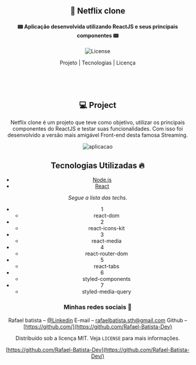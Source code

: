 <center>
<h2 align="center"> 
	🎥 Netflix clone
</h2>
<h4 align="center"> 
	📟 Aplicação desenvolvida utilizando ReactJS e seus principais componentes 📟
</h4>

<p align="center">
	  
  
  <img alt="License" src="https://img.shields.io/badge/license-MIT-brightgreen"> 
<p>

<p align="center">
  Projeto |
  Tecnologias |
  Licença
</p>
<p>&nbsp;&nbsp;</p>

<p>&nbsp;&nbsp;</p>

## 💻 Project

Netflix clone é um projeto que teve como objetivo, utilizar os principais componentes do ReactJS e testar suas funcionalidades. Com isso foi desenvolvido a versão mais amigável Front-end desta famosa Streaming.

![aplicacao](https://github.com/Rafael-Batista-Dev/netflix-clone/blob/master/src/images/netflix-clone.gif)

## Tecnologias Utilizadas 🔥

- [Node.js](https://nodejs.org/en/)
- [React](https://reactjs.org)

_Segue a lista das techs._

- 1
  - react-dom
- 2
  - react-icons-kit
- 3
  - react-media
- 4
  - react-router-dom
- 5
  - react-tabs
- 6
  - styled-components
- 7
  - styled-media-query

### Minhas redes sociais 🔗

Rafael batista – [@Linkedin](https://www.linkedin.com/in/rafael-batista-dev/)
E-mail – rafaelbatista.sth@gmail.com
Github –[https://github.com/](https://github.com/Rafael-Batista-Dev)

Distribuído sob a licença MIT. Veja `LICENSE` para mais informações.

[https://github.com/Rafael-Batista-Dev](https://github.com/Rafael-Batista-Dev/)
